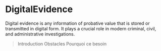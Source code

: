 # DigitalEvidence
Digital evidence is any information of probative value that is stored or transmitted in digital form. It plays a crucial role in modern criminal, civil, and administrative investigations.

> Introduction
> Obstacles
> Pourquoi ce besoin